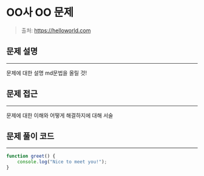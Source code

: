 # OO사 OO 문제

> 출처: https://helloworld.com

## 문제 설명

---

문제에 대한 설명 md문법을 올릴 것!

## 문제 접근

---

문제에 대한 이해와 어떻게 해결하지에 대해 서술

## 문제 풀이 코드

---

```javascript
function greet() {
    console.log("Nice to meet you!");
}
```
